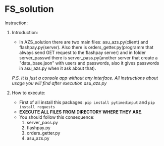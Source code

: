 # FS_solution
Instruction:

1. Introduction:
   - In AZS_solution there are two main files: asu_azs.py(client) and flashpay.py(server). Also there is orders_getter.py(programm that always send GET request to the flashpay server) and in folder server_passwd there is server_pass.py(another server that create a "data_base.json" with users and passwords, also it gives passwords in asu_azs.py when it ask about that). 
   
   *P.S. It is just a console app without any interface. All instructions about usage you will find after execution asu_azs.py*
2. How to execute:
   - First of all install this packages: `pip install pytimedinput` and `pip install requests`
   - **EXECUTE ALL FILES FROM DIRECTORY WHERE THEY ARE.**
   - You should follow this consequence:
     1) server_pass.py
     2) flashpay.py
     3) orders_getter.py
     4) asu_azs.py
